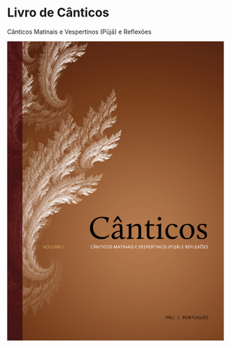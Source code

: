 # Livro de Cânticos

Cânticos Matinais e Vespertinos (Pūjā) e Reflexões

![Cover](./images/pt-webcover.jpg)

